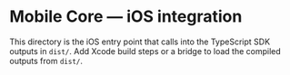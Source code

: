 # Mobile Core — iOS integration

This directory is the iOS entry point that calls into the TypeScript SDK outputs in `dist/`.
Add Xcode build steps or a bridge to load the compiled outputs from `dist/`.